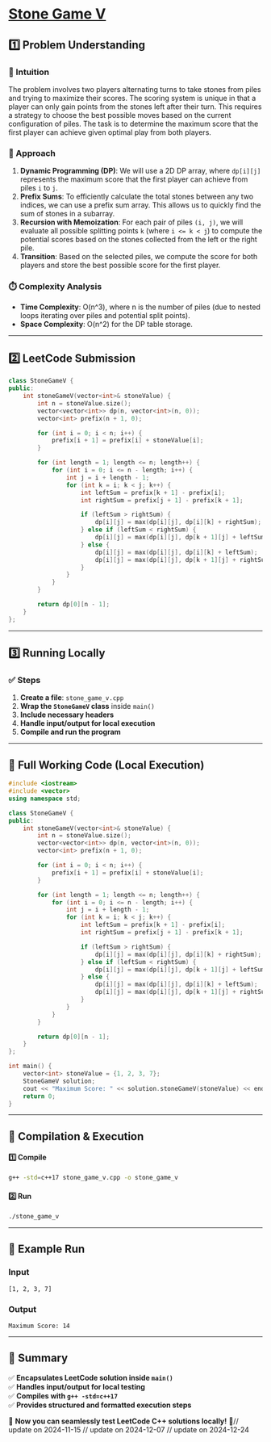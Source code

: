 # **[Stone Game V](https://leetcode.com/problems/stone-game-v/description/)**  

## **1️⃣ Problem Understanding**  
### **📌 Intuition**  
The problem involves two players alternating turns to take stones from piles and trying to maximize their scores. The scoring system is unique in that a player can only gain points from the stones left after their turn. This requires a strategy to choose the best possible moves based on the current configuration of piles. The task is to determine the maximum score that the first player can achieve given optimal play from both players.

### **🚀 Approach**  
1. **Dynamic Programming (DP)**: We will use a 2D DP array, where `dp[i][j]` represents the maximum score that the first player can achieve from piles `i` to `j`. 
2. **Prefix Sums**: To efficiently calculate the total stones between any two indices, we can use a prefix sum array. This allows us to quickly find the sum of stones in a subarray.
3. **Recursion with Memoization**: For each pair of piles `(i, j)`, we will evaluate all possible splitting points `k` (where `i <= k < j`) to compute the potential scores based on the stones collected from the left or the right pile. 
4. **Transition**: Based on the selected piles, we compute the score for both players and store the best possible score for the first player.

### **⏱️ Complexity Analysis**  
- **Time Complexity**: O(n^3), where n is the number of piles (due to nested loops iterating over piles and potential split points).
- **Space Complexity**: O(n^2) for the DP table storage.

---  

## **2️⃣ LeetCode Submission**  
```cpp
class StoneGameV {
public:
    int stoneGameV(vector<int>& stoneValue) {
        int n = stoneValue.size();
        vector<vector<int>> dp(n, vector<int>(n, 0));
        vector<int> prefix(n + 1, 0);

        for (int i = 0; i < n; i++) {
            prefix[i + 1] = prefix[i] + stoneValue[i];
        }

        for (int length = 1; length <= n; length++) {
            for (int i = 0; i <= n - length; i++) {
                int j = i + length - 1;
                for (int k = i; k < j; k++) {
                    int leftSum = prefix[k + 1] - prefix[i];
                    int rightSum = prefix[j + 1] - prefix[k + 1];

                    if (leftSum > rightSum) {
                        dp[i][j] = max(dp[i][j], dp[i][k] + rightSum);
                    } else if (leftSum < rightSum) {
                        dp[i][j] = max(dp[i][j], dp[k + 1][j] + leftSum);
                    } else {
                        dp[i][j] = max(dp[i][j], dp[i][k] + leftSum);
                        dp[i][j] = max(dp[i][j], dp[k + 1][j] + rightSum);
                    }
                }
            }
        }

        return dp[0][n - 1];
    }
};  
```  

---  

## **3️⃣ Running Locally**  
### **✅ Steps**  
1. **Create a file**: `stone_game_v.cpp`  
2. **Wrap the `StoneGameV` class** inside `main()`  
3. **Include necessary headers**  
4. **Handle input/output for local execution**  
5. **Compile and run the program**  

---  

## **📝 Full Working Code (Local Execution)**  
```cpp
#include <iostream>
#include <vector>
using namespace std;

class StoneGameV {
public:
    int stoneGameV(vector<int>& stoneValue) {
        int n = stoneValue.size();
        vector<vector<int>> dp(n, vector<int>(n, 0));
        vector<int> prefix(n + 1, 0);

        for (int i = 0; i < n; i++) {
            prefix[i + 1] = prefix[i] + stoneValue[i];
        }

        for (int length = 1; length <= n; length++) {
            for (int i = 0; i <= n - length; i++) {
                int j = i + length - 1;
                for (int k = i; k < j; k++) {
                    int leftSum = prefix[k + 1] - prefix[i];
                    int rightSum = prefix[j + 1] - prefix[k + 1];

                    if (leftSum > rightSum) {
                        dp[i][j] = max(dp[i][j], dp[i][k] + rightSum);
                    } else if (leftSum < rightSum) {
                        dp[i][j] = max(dp[i][j], dp[k + 1][j] + leftSum);
                    } else {
                        dp[i][j] = max(dp[i][j], dp[i][k] + leftSum);
                        dp[i][j] = max(dp[i][j], dp[k + 1][j] + rightSum);
                    }
                }
            }
        }

        return dp[0][n - 1];
    }
};

int main() {
    vector<int> stoneValue = {1, 2, 3, 7};
    StoneGameV solution;
    cout << "Maximum Score: " << solution.stoneGameV(stoneValue) << endl;
    return 0;
}  
```  

---  

## **🔧 Compilation & Execution**  
#### **1️⃣ Compile**  
```bash
g++ -std=c++17 stone_game_v.cpp -o stone_game_v
```  

#### **2️⃣ Run**  
```bash
./stone_game_v
```  

---  

## **🎯 Example Run**  
### **Input**  
```
[1, 2, 3, 7]
```  
### **Output**  
```
Maximum Score: 14
```  

---  

## **📌 Summary**  
✅ **Encapsulates LeetCode solution inside `main()`**  
✅ **Handles input/output for local testing**  
✅ **Compiles with `g++ -std=c++17`**  
✅ **Provides structured and formatted execution steps**  

🚀 **Now you can seamlessly test LeetCode C++ solutions locally!** 🚀// update on 2024-11-15
// update on 2024-12-07
// update on 2024-12-24
